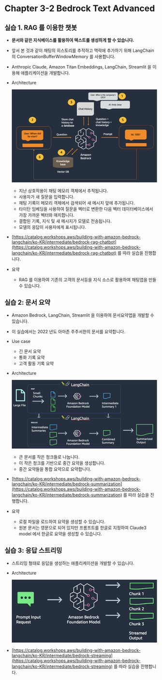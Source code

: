 # Chapter 3-2 Bedrock Text Advanced

## 실습 1. RAG 를 이용한 챗봇

- **문서와 같은 지식베이스를 활용하여 텍스트를 생성하게 할 수 있습니다.**
- 앞서 본 것과 같이 채팅의 히스토리를 추적하고 맥락에 추가하기 위해 LangChain 의 ConversationBufferWindowMemory 를 사용합니다.
- Anthropic Claude, Amazon Titan Embeddings, LangChain, Streamlit 을 이용해 애플리케이션을 개발합니다.
- Architecture
    
    ![Untitled](./images/Untitled.png)
    
    - 지난 상호작용이 채팅 메모리 객체에서 추적됩니다.
    - 사용자가 새 질문을 입력합니다.
    - 채팅 기록이 메모리 객체에서 검색되어 새 메시지 앞에 추가됩니다.
    - 타이탄 임베딩을 사용하여 질문을 벡터로 변환한 다음 벡터 데이터베이스에서 가장 가까운 벡터와 매치합니다.
    - 결합된 기록, 지식 및 새 메시지가 모델로 전송됩니다.
    - 모델의 응답이 사용자에게 표시됩니다.
- [https://catalog.workshops.aws/building-with-amazon-bedrock-langchain/ko-KR/intermediate/bedrock-rag-chatbot](https://catalog.workshops.aws/building-with-amazon-bedrock-langchain/ko-KR/intermediate/bedrock-rag-chatbot) 를 따라 실습을 진행합니다.
- 요약
    - RAG 를 이용하여 기존의 고객의 문서등을 지식 소스로 활용하여 채팅앱을 만들 수 있습니다.

## 실습 2: 문서 요약

- Amazon Bedrock, LangChain, Streamlit 을 이용하여 문서요약앱을 개발할 수 있습니다.
- 이 실습에서는 2022 년도 아마존 주주서한의 문서를 요약합니다.
- Use case
    - 긴 문서 요약
    - 통화 기록 요약
    - 고객 활동 기록 요약
- Architecture
    
    ![Untitled](./images/Untitled1.png)
    
    - 큰 문서를 작은 청크들로 나눕니다.
    - 이 작은 청크를 기반으로 중간 요약을 생성합니다.
    - 중간 요약들을 통합 요약으로 요약합니다.
- [https://catalog.workshops.aws/building-with-amazon-bedrock-langchain/ko-KR/intermediate/bedrock-summarization](https://catalog.workshops.aws/building-with-amazon-bedrock-langchain/ko-KR/intermediate/bedrock-summarization) 를 따라 실습을 진행합니다.
- 요약
    - 로컬 파일을 로드하여 요약을 생성할 수 있습니다.
    - 원본 문서는 영문으로 되어 있지만 프롬프트를 한글로 지정하여 Claude3 model 에서 한글로 요약을 생성할 수 있습니다.

## 실습 3: 응답 스트리밍

- 스트리밍 형태로 응답을 생성하는 애플리케이션을 개발할 수 있습니다.
- Architecture
    
    ![Untitled](./images/Untitled2.png)
    
- [https://catalog.workshops.aws/building-with-amazon-bedrock-langchain/ko-KR/intermediate/bedrock-streaming](https://catalog.workshops.aws/building-with-amazon-bedrock-langchain/ko-KR/intermediate/bedrock-streaming) 를 따라 실습을 진행합니다.

##